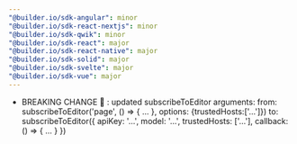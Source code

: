 ```yaml
---
"@builder.io/sdk-angular": minor
"@builder.io/sdk-react-nextjs": minor
"@builder.io/sdk-qwik": minor
"@builder.io/sdk-react": major
"@builder.io/sdk-react-native": major
"@builder.io/sdk-solid": major
"@builder.io/sdk-svelte": major
"@builder.io/sdk-vue": major
---
```


- BREAKING CHANGE :firecracker: : updated subscribeToEditor arguments:
from:
    subscribeToEditor('page', () => { ... }, options: {trustedHosts:['...']})
to:
    subscribeToEditor({
        apiKey: '...',
        model: '...',
        trustedHosts: ['...'],
        callback: () => { ... }
    })
